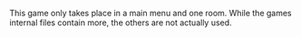 This game only takes place in a main menu and one room. While the games internal files contain more, the others are not actually used.
